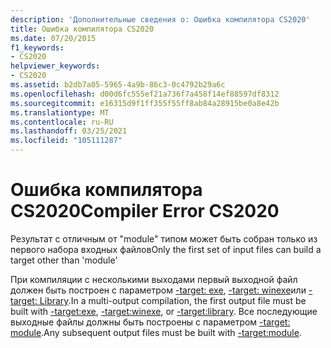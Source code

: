 ```yaml
---
description: 'Дополнительные сведения о: Ошибка компилятора CS2020'
title: Ошибка компилятора CS2020
ms.date: 07/20/2015
f1_keywords:
- CS2020
helpviewer_keywords:
- CS2020
ms.assetid: b2db7a05-5965-4a9b-86c3-0c4792b29a6c
ms.openlocfilehash: d00d6fc555ef21a736f7a458f14ef88597df8312
ms.sourcegitcommit: e16315d9f1ff355f55ff8ab84a28915be0a8e42b
ms.translationtype: MT
ms.contentlocale: ru-RU
ms.lasthandoff: 03/25/2021
ms.locfileid: "105111287"
---
```

# <a name="compiler-error-cs2020"></a><span data-ttu-id="9c0f7-103">Ошибка компилятора CS2020</span><span class="sxs-lookup"><span data-stu-id="9c0f7-103">Compiler Error CS2020</span></span>

<span data-ttu-id="9c0f7-104">Результат с отличным от "module" типом может быть собран только из первого набора входных файлов</span><span class="sxs-lookup"><span data-stu-id="9c0f7-104">Only the first set of input files can build a target other than 'module'</span></span>  
  
 <span data-ttu-id="9c0f7-105">При компиляции с несколькими выходами первый выходной файл должен быть построен с параметром [-target: exe](../language-reference/compiler-options/output.md), [-target: winexe](../language-reference/compiler-options/output.md)или [-target: Library](../language-reference/compiler-options/output.md).</span><span class="sxs-lookup"><span data-stu-id="9c0f7-105">In a multi-output compilation, the first output file must be built with [-target:exe](../language-reference/compiler-options/output.md), [-target:winexe](../language-reference/compiler-options/output.md), or [-target:library](../language-reference/compiler-options/output.md).</span></span> <span data-ttu-id="9c0f7-106">Все последующие выходные файлы должны быть построены с параметром [-target: module](../language-reference/compiler-options/output.md).</span><span class="sxs-lookup"><span data-stu-id="9c0f7-106">Any subsequent output files must be built with [-target:module](../language-reference/compiler-options/output.md).</span></span>
